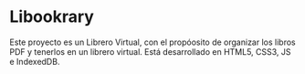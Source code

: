 # Libookrary

Este proyecto es un Librero Virtual, con el propóosito de organizar los libros PDF y tenerlos en un librero virtual. Está desarrollado en HTML5, CSS3, JS e IndexedDB.
